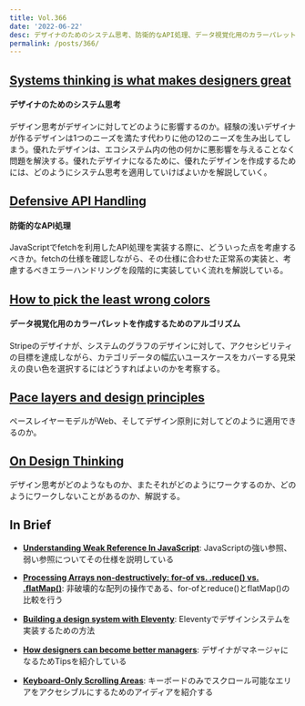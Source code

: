 ```yaml
---
title: Vol.366
date: '2022-06-22'
desc: デザイナのためのシステム思考、防衛的なAPI処理、データ視覚化用のカラーパレットを作成するためのアルゴリズム、ほか計10リンク
permalink: /posts/366/
---
```



## [Systems thinking is what makes designers great](https://www.tannerchristensen.com/blog/2022/5/17/systems-thinking-is-what-makes-designers-great)
#### デザイナのためのシステム思考

デザイン思考がデザインに対してどのように影響するのか。経験の浅いデザイナが作るデザインは1つのニーズを満たす代わりに他の12のニーズを生み出してしまう。優れたデザインは、エコシステム内の他の何かに悪影響を与えることなく問題を解決する。優れたデザイナになるために、優れたデザインを作成するためには、どのようにシステム思考を適用していけばよいかを解説していく。

## [Defensive API Handling](https://cloudfour.com/thinks/defensive-api-handling/)
#### 防衛的なAPI処理

JavaScriptでfetchを利用したAPI処理を実装する際に、どういった点を考慮するべきか。fetchの仕様を確認しながら、その仕様に合わせた正常系の実装と、考慮するべきエラーハンドリングを段階的に実装していく流れを解説している。


## [How to pick the least wrong colors](https://matthewstrom.com/writing/how-to-pick-the-least-wrong-colors/)
#### データ視覚化用のカラーパレットを作成するためのアルゴリズム

Stripeのデザイナが、システムのグラフのデザインに対して、アクセシビリティの目標を達成しながら、カテゴリデータの幅広いユースケースをカバーする見栄えの良い色を選択するにはどうすればよいのかを考察する。


## [Pace layers and design principles](https://adactio.com/journal/19104)

ペースレイヤーモデルがWeb、そしてデザイン原則に対してどのように適用できるのか。


## [On Design Thinking](https://medium.com/@fosta/on-design-thinking-8426ecf328b3)

デザイン思考がどのようなものか、またそれがどのようにワークするのか、どのようにワークしないことがあるのか、解説する。


## In Brief

- **[Understanding Weak Reference In JavaScript](https://www.smashingmagazine.com/2022/05/understanding-weak-reference-javascript/)**: JavaScriptの強い参照、弱い参照についてその仕様を説明している

- **[Processing Arrays non-destructively: for-of vs. .reduce() vs. .flatMap()](https://2ality.com/2022/05/processing-arrays-non-destructively.html)**: 非破壊的な配列の操作である、for-ofとreduce()とflatMap()の比較を行う

- **[Building a design system with Eleventy](https://www.trysmudford.com/blog/eleventy-design-system/)**: Eleventyでデザインシステムを実装するための方法

- **[How designers can become better managers](https://fortune.com/2022/05/26/how-designers-can-be-better-managers/)**: デザイナがマネージャになるためTipsを紹介している

- **[Keyboard-Only Scrolling Areas](https://adrianroselli.com/2022/06/keyboard-only-scrolling-areas.html)**: キーボードのみでスクロール可能なエリアをアクセシブルにするためのアイディアを紹介する
